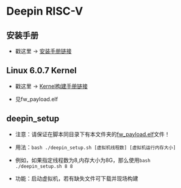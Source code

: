 # Deepin RISC-V

## 安装手册

- 戳这里 -> [安装手册链接](./Installation_Guide.md)

## Linux 6.0.7 Kernel

- 戳这里 -> [Kernel构建手册链接](./Kernel_Build_Guide.md)

- 见fw_payload.elf

## deepin_setup

- 注意：请保证在脚本同目录下有本文件夹的[fw_payload.elf](./fw_payload.elf)文件！

<!-- - 注意：此脚本为半成品，攻城狮正在加紧赶工中（ -->

- 用法：```bash ./deepin_setup.sh [虚拟机线程数] [虚拟机运行内存大小]```

- 例如，如果指定线程数为8,内存大小为8G，那么使用```bash ./deepin_setup.sh 8 8```

- 功能：启动虚拟机，若有缺失文件可下载并现场构建